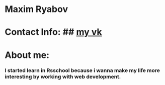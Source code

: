 # Maxim Ryabov 

# Contact Info: ## [my vk](https://vk.com/ifoba)


# About me:


### I started learn in Rsschool because i wanna make my life more interesting by working with web development. 